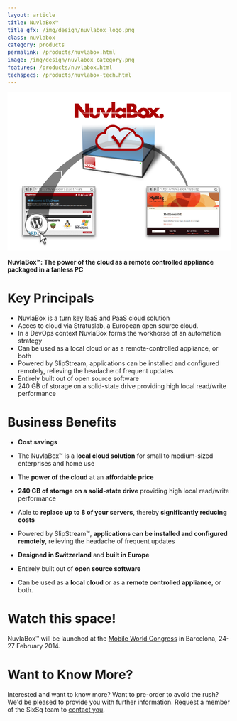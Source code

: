 ```yaml
---
layout: article
title: NuvlaBox™
title_gfx: /img/design/nuvlabox_logo.png
class: nuvlabox
category: products
permalink: /products/nuvlabox.html
image: /img/design/nuvlabox_category.png
features: /products/nuvlabox.html
techspecs: /products/nuvlabox-tech.html
---
```


<p align="center">
    <img src="/img/content/nuvlabox-overview.png" alt="NuvlaBox overview" width="900" />
</p>

**NuvlaBox™: The power of the cloud as a remote controlled appliance packaged in a fanless PC** 

Key Principals
========

* NuvlaBox is a turn key IaaS and PaaS cloud solution
* Acces to cloud via Stratuslab, a European open source cloud. 
* In a DevOps context NuvlaBox forms the workhorse of an automation strategy
* Can be used as a local cloud or as a remote-controlled appliance, or both
* Powered by SlipStream, applications can be installed and configured remotely, relieving the headache of frequent updates
* Entirely built out of open source software
* 240 GB of storage on a solid-state drive providing high local read/write performance


Business Benefits
============

* **Cost savings** 
* The NuvlaBox™ is a **local cloud solution** for small to medium-sized enterprises and home use
* The **power of the cloud** at an **affordable price**
* **240 GB of storage on a solid-state drive** providing high local read/write performance

* Able to **replace up to 8 of your servers**, thereby **significantly reducing costs**

* Powered by SlipStream™, **applications can be installed and configured remotely**, relieving the headache of frequent updates

* **Designed in Switzerland** and **built in Europe** 

* Entirely built out of **open source software**

* Can be used as a **local cloud** or as a **remote controlled appliance**, or both.

Watch this space!
============

NuvlaBox™ will be launched at the [Mobile World Congress](http://www.mobileworldcongress.com)
in Barcelona, 24-27 February 2014.

Want to Know More?
====

Interested and want to know more? Want to pre-order to avoid the rush?  We'd be pleased to provide you with further information. Request a member of the SixSq team to [contact you](mailto:support@sixsq.com).
